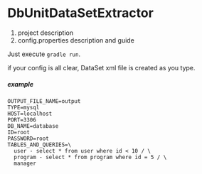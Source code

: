 # DbUnitDataSetExtractor

1. project description
2. config.properties description and guide

Just execute `gradle run`. 

if your config is all clear, DataSet xml file is created as you type.

##### example 
```
OUTPUT_FILE_NAME=output
TYPE=mysql
HOST=localhost
PORT=3306
DB_NAME=database
ID=root
PASSWORD=root
TABLES_AND_QUERIES=\
  user - select * from user where id < 10 / \
  program - select * from program where id = 5 / \
  manager
```
